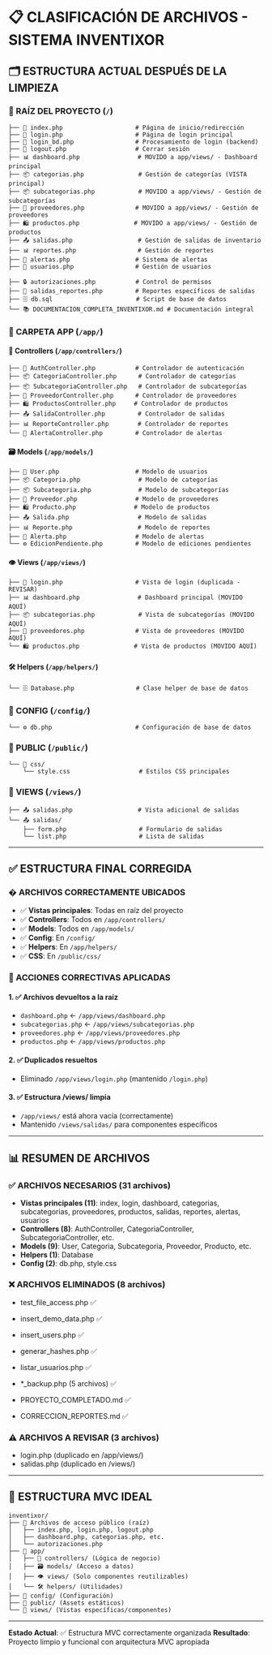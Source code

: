 # 📋 CLASIFICACIÓN DE ARCHIVOS - SISTEMA INVENTIXOR

## 🗂️ **ESTRUCTURA ACTUAL DESPUÉS DE LA LIMPIEZA**

### **📁 RAÍZ DEL PROYECTO** (`/`)
```
├── 🔐 index.php                    # Página de inicio/redirección
├── 🔐 login.php                    # Página de login principal
├── 🔐 login_bd.php                 # Procesamiento de login (backend)
├── 🔐 logout.php                   # Cerrar sesión
├── 📊 dashboard.php                # MOVIDO a app/views/ - Dashboard principal
├── 📦 categorias.php               # Gestión de categorías (VISTA principal)
├── 📦 subcategorias.php            # MOVIDO a app/views/ - Gestión de subcategorías
├── 👥 proveedores.php              # MOVIDO a app/views/ - Gestión de proveedores  
├── 🛍️ productos.php               # MOVIDO a app/views/ - Gestión de productos
├── 📤 salidas.php                  # Gestión de salidas de inventario
├── 📊 reportes.php                 # Gestión de reportes
├── 🚨 alertas.php                  # Sistema de alertas
├── 👤 usuarios.php                 # Gestión de usuarios

├── 🔒 autorizaciones.php           # Control de permisos
├── 📄 salidas_reportes.php         # Reportes específicos de salidas
├── 🗄️ db.sql                       # Script de base de datos
└── 📚 DOCUMENTACION_COMPLETA_INVENTIXOR.md # Documentación integral
```

### **📁 CARPETA APP** (`/app/`)
#### **🎯 Controllers** (`/app/controllers/`)
```
├── 🔐 AuthController.php           # Controlador de autenticación
├── 📦 CategoriaController.php      # Controlador de categorías
├── 📦 SubcategoriaController.php   # Controlador de subcategorías
├── 👥 ProveedorController.php      # Controlador de proveedores
├── 🛍️ ProductosController.php     # Controlador de productos
├── 📤 SalidaController.php         # Controlador de salidas
├── 📊 ReporteController.php        # Controlador de reportes
└── 🚨 AlertaController.php         # Controlador de alertas
```

#### **🗃️ Models** (`/app/models/`)
```
├── 👤 User.php                     # Modelo de usuarios
├── 📦 Categoria.php                # Modelo de categorías
├── 📦 Subcategoria.php             # Modelo de subcategorías
├── 👥 Proveedor.php                # Modelo de proveedores
├── 🛍️ Producto.php                # Modelo de productos
├── 📤 Salida.php                   # Modelo de salidas
├── 📊 Reporte.php                  # Modelo de reportes
├── 🚨 Alerta.php                   # Modelo de alertas
└── ⚙️ EdicionPendiente.php         # Modelo de ediciones pendientes
```

#### **👁️ Views** (`/app/views/`)
```
├── 🔐 login.php                    # Vista de login (duplicada - REVISAR)
├── 📊 dashboard.php                # Dashboard principal (MOVIDO AQUÍ)
├── 📦 subcategorias.php            # Vista de subcategorías (MOVIDO AQUÍ)
├── 👥 proveedores.php              # Vista de proveedores (MOVIDO AQUÍ)
└── 🛍️ productos.php               # Vista de productos (MOVIDO AQUÍ)
```

#### **🛠️ Helpers** (`/app/helpers/`)
```
└── 🗄️ Database.php                 # Clase helper de base de datos
```

### **📁 CONFIG** (`/config/`)
```
└── ⚙️ db.php                       # Configuración de base de datos
```

### **📁 PUBLIC** (`/public/`)
```
└── 🎨 css/
    └── style.css                   # Estilos CSS principales
```

### **📁 VIEWS** (`/views/`)
```
├── 📤 salidas.php                  # Vista adicional de salidas
└── 📤 salidas/
    ├── form.php                    # Formulario de salidas
    └── list.php                    # Lista de salidas
```

---

## ✅ **ESTRUCTURA FINAL CORREGIDA**

### **� ARCHIVOS CORRECTAMENTE UBICADOS**
- ✅ **Vistas principales**: Todas en raíz del proyecto
- ✅ **Controllers**: Todos en `/app/controllers/`
- ✅ **Models**: Todos en `/app/models/`
- ✅ **Config**: En `/config/`
- ✅ **Helpers**: En `/app/helpers/`
- ✅ **CSS**: En `/public/css/`

### **🔧 ACCIONES CORRECTIVAS APLICADAS**

#### **1. ✅ Archivos devueltos a la raíz**
- `dashboard.php` ← `/app/views/dashboard.php`
- `subcategorias.php` ← `/app/views/subcategorias.php`
- `proveedores.php` ← `/app/views/proveedores.php`
- `productos.php` ← `/app/views/productos.php`

#### **2. ✅ Duplicados resueltos**
- Eliminado `/app/views/login.php` (mantenido `/login.php`)

#### **3. ✅ Estructura /views/ limpia**
- `/app/views/` está ahora vacía (correctamente)
- Mantenido `/views/salidas/` para componentes específicos

---

## 📊 **RESUMEN DE ARCHIVOS**

### **✅ ARCHIVOS NECESARIOS (31 archivos)**
- **Vistas principales (11)**: index, login, dashboard, categorias, subcategorias, proveedores, productos, salidas, reportes, alertas, usuarios
- **Controllers (8)**: AuthController, CategoriaController, SubcategoriaController, etc.
- **Models (9)**: User, Categoria, Subcategoria, Proveedor, Producto, etc.
- **Helpers (1)**: Database
- **Config (2)**: db.php, style.css

### **❌ ARCHIVOS ELIMINADOS (8 archivos)**
- test_file_access.php ✅
- insert_demo_data.php ✅
- insert_users.php ✅
- generar_hashes.php ✅
- listar_usuarios.php ✅
- *_backup.php (5 archivos) ✅
- PROYECTO_COMPLETADO.md ✅

- CORRECCION_REPORTES.md ✅

### **⚠️ ARCHIVOS A REVISAR (3 archivos)**
- login.php (duplicado en /app/views/)
- salidas.php (duplicado en /views/)


---

## 🎯 **ESTRUCTURA MVC IDEAL**

```
inventixor/
├── 🔐 Archivos de acceso público (raíz)
│   ├── index.php, login.php, logout.php
│   ├── dashboard.php, categorias.php, etc.
│   └── autorizaciones.php
├── 📁 app/
│   ├── 🎯 controllers/ (Lógica de negocio)
│   ├── 🗃️ models/ (Acceso a datos)
│   ├── 👁️ views/ (Solo componentes reutilizables)
│   └── 🛠️ helpers/ (Utilidades)
├── 📁 config/ (Configuración)
├── 📁 public/ (Assets estáticos)
└── 📁 views/ (Vistas específicas/componentes)
```

---

**Estado Actual**: ✅ Estructura MVC correctamente organizada
**Resultado**: Proyecto limpio y funcional con arquitectura MVC apropiada